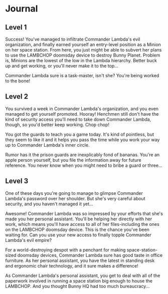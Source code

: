 # Journal

## Level 1

Success! You've managed to infiltrate Commander Lambda's evil organization, and finally earned yourself an entry-level position as a Minion on her space station. From here, you just might be able to subvert her plans to use the LAMBCHOP doomsday device to destroy Bunny Planet. Problem is, Minions are the lowest of the low in the Lambda hierarchy. Better buck up and get working, or you'll never make it to the top...

Commander Lambda sure is a task-master, isn't she? You're being worked to the bone!

## Level 2

You survived a week in Commander Lambda's organization, and you even managed to get yourself promoted. Hooray! Henchmen still don't have the kind of security access you'll need to take down Commander Lambda, though, so you'd better keep working. Chop chop!

You got the guards to teach you a game today. It's kind of pointless, but they seem to like it and it helps you pass the time while you work your way up to Commander Lambda's inner circle.

Rumor has it the prison guards are inexplicably fond of bananas. You're an apple person yourself, but you file the information away for future reference. You never know when you might need to bribe a guard or three...

## Level 3

One of these days you're going to manage to glimpse Commander Lambda's password over her shoulder. But she's very careful about security, and you haven't managed it yet...

Awesome! Commander Lambda was so impressed by your efforts that she's made you her personal assistant. You'll be helping her directly with her work, which means you'll have access to all of her files-including the ones on the LAMBCHOP doomsday device. This is the chance you've been waiting for. Can you use your new access to finally topple Commander Lambda's evil empire?

For a world-destroying despot with a penchant for making space-station-sized doomsday devices, Commander Lambda sure has good taste in office furniture. As her personal assistant, you have the latest in standing desk and ergonomic chair technology, and it sure makes a difference!

As Commander Lambda's personal assistant, you get to deal with all of the paperwork involved in running a space station big enough to house the LAMBCHOP. And you thought Bunny HQ had too much bureaucracy...
